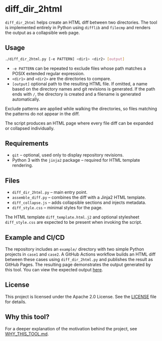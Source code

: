 # diff_dir_2html

`diff_dir_2html` helps create an HTML diff between two directories. The tool is
implemented entirely in Python using `difflib` and `filecmp` and renders the
output as a collapsible web page.

## Usage

```bash
./diff_dir_2html.py [-e PATTERN] <dir1> <dir2> [output]
```

- `-e PATTERN` can be repeated to exclude files whose path matches a POSIX
extended regular expression.
- `<dir1>` and `<dir2>` are the directories to compare.
- `[output]` optional path to the resulting HTML file. If omitted, a name based on the directory names and git revisions is generated. If the path ends with `/`, the directory is created and a filename is generated automatically.

Exclude patterns are applied while walking the directories, so files matching the
patterns do not appear in the diff.

The script produces an HTML page where every file diff can be expanded or collapsed individually.

## Requirements

- `git` – optional, used only to display repository revisions.
- Python 3 with the `jinja2` package – required for HTML template rendering.

## Files

- `diff_dir_2html.py` – main entry point.
- `assemble_diff.py` – combines the diff with a Jinja2 HTML template.
- `diff_collapse.js` – adds collapsible sections and injects metadata.
- `diff_style.css` – minimal styles for the page.

The HTML template `diff_template.html.j2` and optional stylesheet `diff_style.css` are expected to be present when invoking the script.

## Example and CI/CD

The repository includes an `example/` directory with two simple Python projects in
`case1` and `case2`. A GitHub Actions workflow builds an HTML diff between these
cases using `diff_dir_2html.py` and publishes the result as GitHub Pages. The
resulting page demonstrates the output generated by this tool. You can view the
expected output [here](https://cfd-pizca.github.io/diff_dir_2html/example/expected_output.html).

## License

This project is licensed under the Apache 2.0 License. See the [LICENSE](LICENSE) file for details.

## Why this tool?

For a deeper explanation of the motivation behind the project, see [WHY_THIS_TOOL.md](WHY_THIS_TOOL.md).
